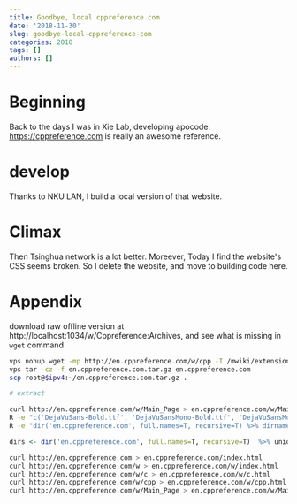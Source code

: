 ```yaml
---
title: Goodbye, local cppreference.com
date: '2018-11-30'
slug: goodbye-local-cppreference-com
categories: 2018
tags: []
authors: []
---
```




# Beginning

Back to the days I was in Xie Lab, developing apocode. <https://cppreference.com> is really an awesome reference.


# develop

Thanks to NKU LAN, I build a local version of that website.


# Climax

Then Tsinghua network is a lot better. Moreever, Today I find the website's CSS seems broken. So I delete the website, and move to building code here.


# Appendix

download raw offline version at http://localhost:1034/w/Cppreference:Archives, and see what is missing in `wget` command

``` bash
vps nohup wget -mp http://en.cppreference.com/w/cpp -I /mwiki/extensions,/mwiki/skins,/w/c,/w/cpp &> /dev/null &
vps tar -cz -f en.cppreference.com.tar.gz en.cppreference.com
scp root@$ipv4:~/en.cppreference.com.tar.gz .

# extract

curl http://en.cppreference.com/w/Main_Page > en.cppreference.com/w/Main_Page.html
R -e "c('DejaVuSans-Bold.ttf', 'DejaVuSansMono-Bold.ttf', 'DejaVuSansMonoCondensed60.ttf', 'DejaVuSansMonoCondensed75.ttf', 'DejaVuSansMono.ttf', 'DejaVuSans.ttf', 'favicon.ico', 'robots.txt') %>% paste0('curl http://en.cppreference.com/', ., ' > en.cppreference.com/', .) %>% parallel::mclapply(mc.cores = 16, system)"
R -e "dir('en.cppreference.com', full.names=T, recursive=T) %>% dirname %>% {c(., dirname(.))} %>% unique %>% paste0('[ -f ', ., '/index.html ] || curl http://', ., ' > ', ., '/index.html') %>% parallel::mclapply(mc.cores = 16, system)"
```

```r
dirs <- dir('en.cppreference.com', full.names=T, recursive=T)  %>% unique
```

```bash
curl http://en.cppreference.com > en.cppreference.com/index.html
curl http://en.cppreference.com/w > en.cppreference.com/w/index.html
curl http://en.cppreference.com/w/c > en.cppreference.com/w/c.html
curl http://en.cppreference.com/w/cpp > en.cppreference.com/w/cpp.html
curl http://en.cppreference.com/w/Main_Page > en.cppreference.com/w/Main_Page.html
```
